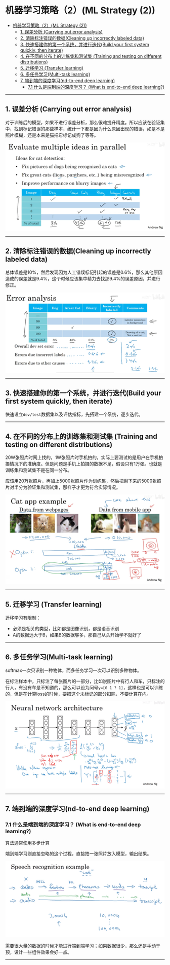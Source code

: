 # 机器学习策略（2）(ML Strategy (2))

- [机器学习策略（2）(ML Strategy (2))](#机器学习策略2ml-strategy-2)
  - [1. 误差分析 (Carrying out error analysis)](#1-误差分析-carrying-out-error-analysis)
  - [2. 清除标注错误的数据(Cleaning up incorrectly labeled data)](#2-清除标注错误的数据cleaning-up-incorrectly-labeled-data)
  - [3. 快速搭建你的第一个系统，并进行迭代(Build your first system quickly, then iterate)](#3-快速搭建你的第一个系统并进行迭代build-your-first-system-quickly-then-iterate)
  - [4. 在不同的分布上的训练集和测试集 (Training and testing on different distributions)](#4-在不同的分布上的训练集和测试集-training-and-testing-on-different-distributions)
  - [5. 迁移学习 (Transfer learning)](#5-迁移学习-transfer-learning)
  - [6. 多任务学习(Multi-task learning)](#6-多任务学习multi-task-learning)
  - [7. 端到端的深度学习(nd-to-end deep learning)](#7-端到端的深度学习nd-to-end-deep-learning)
    - [7.1 什么是端到端的深度学习？ (What is end-to-end deep learning?)](#71-什么是端到端的深度学习-what-is-end-to-end-deep-learning)

---

## 1. 误差分析 (Carrying out error analysis)

对于训练后的模型，如果不进行误差分析，那么很难提升精度。所以应该在验证集中，找到标记错误的那些样本，统计一下都是因为什么原因出现的错误，如是不是照片模糊，还是本来是猫把它标记成狗了等等。

![误差分析 (Carrying out error analysis)](images/2024-12-01-22-40-00.png)

---

## 2. 清除标注错误的数据(Cleaning up incorrectly labeled data)

总体误差是10%，然后发现因为人工错误标记引起的误差是0.6%，那么其他原因造成的误差就是9.4%，这个时候应该集中精力去找那9.4%的误差原因，并进行修正。

![清除标注错误的数据(Cleaning up incorrectly labeled data)](images/2024-12-02-10-57-35.png)

---

## 3. 快速搭建你的第一个系统，并进行迭代(Build your first system quickly, then iterate)

快速设立`dev/test`数据集以及评估指标，先搭建一个系统，逐步迭代。

---

## 4. 在不同的分布上的训练集和测试集 (Training and testing on different distributions)

20W张照片时网上找的，1W张照片时手机拍的，实际上要测试的是用户在手机拍摄情况下的准确度。但是问题是手机上拍摄的数据不足，假设只有1万张。也就是训练集和测试集不是在同一分布。

应该用20万张照片，再加上5000张照片作为训练集，然后把剩下来的5000张照片对半分为验证集和测试集，那样子才更为符合实际情况。

![在不同的分布上的训练集和测试集 (Training and testing on different distributions)](images/2024-12-02-11-14-43.png)

---

## 5. 迁移学习 (Transfer learning)

迁移学习有限制：

- 必须是相关的类型，比如都是图像识别，都是语音识别
- A的数据远大于B，如果B的数据够多，那自己从头开始学不就好了

---

## 6. 多任务学习(Multi-task learning)

softmax一次只识别一种物体，而多任务学习一次可以识别多种物体。

在标注样本中，只标注了每张图片的一部分，比如说图片中有行人和车，只标注的行人，有没有车是不知道的，那么可以设为问号`y=[0 1 ? 1]`，这样也是可以训练的，但是在计算loss的时候，要把这个未标记的部分扣除，不要计算在内。

![多任务学习(Multi-task learning)](images/2024-12-02-16-01-10.png)

---

## 7. 端到端的深度学习(nd-to-end deep learning)

### 7.1 什么是端到端的深度学习？ (What is end-to-end deep learning?)

算法通常使用多步计算

端到端学习则直接忽略的这个过程，直接拍一张照片放入模型，输出结果。

![什么是端到端的深度学习？ (What is end-to-end deep learning?)](images/2024-12-02-16-17-20.png)

需要很大量的数据的时候才能进行端到端学习；如果数据很少，那么还是手动干预，设计一些组件效果会好一点。

---

